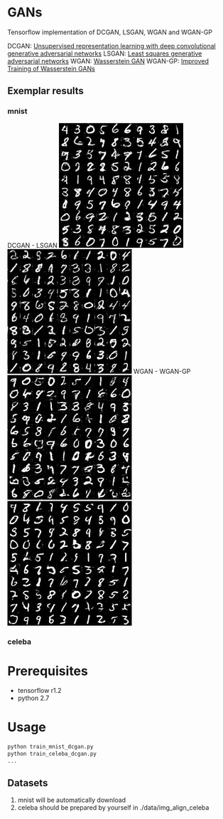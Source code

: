 # GANs

Tensorflow implementation of DCGAN, LSGAN, WGAN and WGAN-GP

DCGAN: [Unsupervised representation learning with deep convolutional generative adversarial networks](https://arxiv.org/abs/1511.06434) 
LSGAN: [Least squares generative adversarial networks](https://pdfs.semanticscholar.org/0bbc/35bdbd643fb520ce349bdd486ef2c490f1fc.pdf)
WGAN: [Wasserstein GAN](https://arxiv.org/abs/1701.07875)
WGAN-GP: [Improved Training of Wasserstein GANs](http://arxiv.org/abs/1704.00028)

## Exemplar results

### mnist
DCGAN - LSGAN
![alt DCGAN](./pics/mnist_dcgan_Epoch_25.jpg) ![](./pics/mnist_lsgan_Epoch_25.jpg)
WGAN - WGAN-GP
![](./pics/mnist_wgan_Epoch_25.jpg) ![](./pics/mnist_wgan_gp_Epoch_25.jpg)

### celeba

# Prerequisites
- tensorflow r1.2
- python 2.7

# Usage
```
python train_mnist_dcgan.py
python train_celeba_dcgan.py
...
```

## Datasets
1. mnist will be automatically download
2. celeba should be prepared by yourself in ./data/img_align_celeba